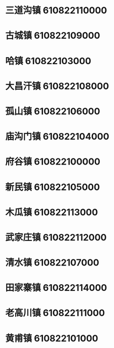 # 三道沟镇 610822110000
# 古城镇 610822109000
# 哈镇 610822103000
# 大昌汗镇 610822108000
# 孤山镇 610822106000
# 庙沟门镇 610822104000
# 府谷镇 610822100000
# 新民镇 610822105000
# 木瓜镇 610822113000
# 武家庄镇 610822112000
# 清水镇 610822107000
# 田家寨镇 610822114000
# 老高川镇 610822111000
# 黄甫镇 610822101000
